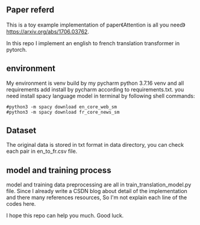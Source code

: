 ## Paper referd
This is a toy example implementation of paper《Attention is all you need》https://arxiv.org/abs/1706.03762.

In this repo I implement an english to french translation transformer in pytorch.

## environment
My environment is venv build by my pycharm python 3.7.16 venv and all requirements add install by pycharm according to requirements.txt.
you need install spacy language model in terminal by following shell commands:
```commandline
#python3 -m spacy download en_core_web_sm
#python3 -m spacy download fr_core_news_sm
```

## Dataset

The original data is stored in txt format in data directory, you can check each pair in en_to_fr.csv file.

## model and training process
model and training data preprocessing are all in train_translation_model.py file.
Since I already write a CSDN blog about detail of the implementation and there many references resources,
So I'm not explain each line of the codes here.

I hope this repo can help you much. Good luck.
